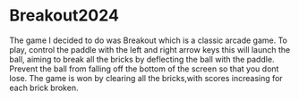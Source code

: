 # Breakout2024

The game I decided to do was Breakout which is a classic arcade game.
To play, control the paddle with the left and right arrow keys this will launch the ball, aiming to break all the bricks by deflecting the ball with the paddle.
Prevent the ball from falling off the bottom of the screen so that you dont lose. The game is won by clearing all the bricks,with scores increasing for each brick broken.
